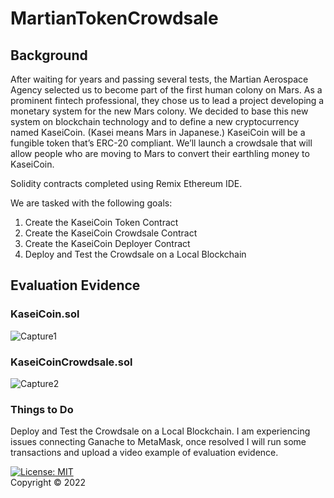 # MartianTokenCrowdsale

## Background

After waiting for years and passing several tests, the Martian Aerospace Agency selected us to become part of the first human colony on Mars. As a prominent fintech professional, they chose us to lead a project developing a monetary system for the new Mars colony. We decided to base this new system on blockchain technology and to define a new cryptocurrency named KaseiCoin. (Kasei means Mars in Japanese.)
KaseiCoin will be a fungible token that’s ERC-20 compliant. We’ll launch a crowdsale that will allow people who are moving to Mars to convert their earthling money to KaseiCoin.

Solidity contracts completed using Remix Ethereum IDE. 

We are tasked with the following goals: 

1. Create the KaseiCoin Token Contract
2. Create the KaseiCoin Crowdsale Contract
3. Create the KaseiCoin Deployer Contract
4. Deploy and Test the Crowdsale on a Local Blockchain

## Evaluation Evidence
### KaseiCoin.sol
![Capture1](https://user-images.githubusercontent.com/73862470/164592448-769dd974-7db7-4bf7-b6b3-79d9791010b7.PNG)

### KaseiCoinCrowdsale.sol
![Capture2](https://user-images.githubusercontent.com/73862470/164592475-000859dd-b8cf-4fcc-9815-c9b81d1a9b4c.PNG)

### Things to Do
Deploy and Test the Crowdsale on a Local Blockchain. 
I am experiencing issues connecting Ganache to MetaMask, once resolved I will run some transactions and upload a video example of evaluation evidence.  

[![License: MIT](https://img.shields.io/badge/License-MIT-yellow.svg)](https://opensource.org/licenses/MIT) </br>
Copyright © 2022
